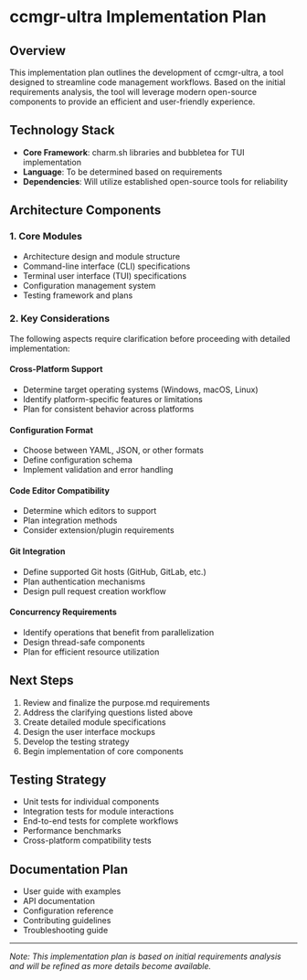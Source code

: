 # ccmgr-ultra Implementation Plan

## Overview

This implementation plan outlines the development of ccmgr-ultra, a tool designed to streamline code management workflows. Based on the initial requirements analysis, the tool will leverage modern open-source components to provide an efficient and user-friendly experience.

## Technology Stack

- **Core Framework**: charm.sh libraries and bubbletea for TUI implementation
- **Language**: To be determined based on requirements
- **Dependencies**: Will utilize established open-source tools for reliability

## Architecture Components

### 1. Core Modules
- Architecture design and module structure
- Command-line interface (CLI) specifications
- Terminal user interface (TUI) specifications
- Configuration management system
- Testing framework and plans

### 2. Key Considerations

The following aspects require clarification before proceeding with detailed implementation:

#### Cross-Platform Support
- Determine target operating systems (Windows, macOS, Linux)
- Identify platform-specific features or limitations
- Plan for consistent behavior across platforms

#### Configuration Format
- Choose between YAML, JSON, or other formats
- Define configuration schema
- Implement validation and error handling

#### Code Editor Compatibility
- Determine which editors to support
- Plan integration methods
- Consider extension/plugin requirements

#### Git Integration
- Define supported Git hosts (GitHub, GitLab, etc.)
- Plan authentication mechanisms
- Design pull request creation workflow

#### Concurrency Requirements
- Identify operations that benefit from parallelization
- Design thread-safe components
- Plan for efficient resource utilization

## Next Steps

1. Review and finalize the purpose.md requirements
2. Address the clarifying questions listed above
3. Create detailed module specifications
4. Design the user interface mockups
5. Develop the testing strategy
6. Begin implementation of core components

## Testing Strategy

- Unit tests for individual components
- Integration tests for module interactions
- End-to-end tests for complete workflows
- Performance benchmarks
- Cross-platform compatibility tests

## Documentation Plan

- User guide with examples
- API documentation
- Configuration reference
- Contributing guidelines
- Troubleshooting guide

---

*Note: This implementation plan is based on initial requirements analysis and will be refined as more details become available.*